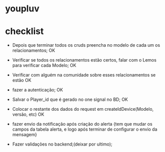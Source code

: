 # youpluv

# checklist

- Depois que terminar todos os cruds preencha no modelo de cada um os relacionamentos; OK
- Verificar se todos os relacionamentos estão certos, falar com o Lemos para verificar cada Modelo; OK
- Verificar com alguém na comunidade sobre esses relacionamentos se estão OK
- fazer a autenticação; OK
- Salvar o Player_id que é gerado no one signal no BD; OK
- Colocar o restante dos dados do request em createIdDevice(Modelo, versão, etc) OK

- fazer envio da notificação após criação do alerta {tem que mudar os campos da tabela alerta, e logo após terminar de configurar o envio da mensagem}

- Fazer validações no backend;(deixar por ultimo);